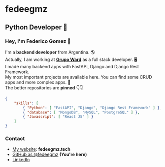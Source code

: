 # fedeegmz

## Python Developer 🐍

### Hey, I'm Federico Gomez 👋

I'm a **backend developer** from Argentina. 🌎  
Actually, I am working at [**Grupo Ward**](https://grupoward.com) as a full stack developer. 🖥️  
I made many backend apps with FastAPI, Django and Django Rest Framework.  
My most important projects are available here. You can find some CRUD apps and more complex apps. 🧠  
The better repositories are **pinned** 👇👇

```json
{
    "skills": [
        { "Python": [ "FastAPI", "Django", "Django Rest Framework" ] },
        { "database": [ "MongoDB", "MySQL", "PostgreSQL" ] },
        { "Javascript": [ "React JS" ] }
    ]
}
```

### Contact

- [My website](https://fedeegmz.tech/): **fedeegmz.tech**
- [GitHub as @fedeegmz](https://github.com/fedeegmz) **(You're here)**
- [LinkedIn](https://www.linkedin.com/in/federico00gomez/)
